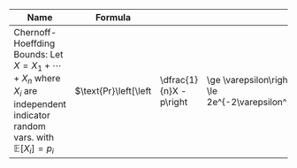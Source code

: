 | Name | Formula |  |  |
| ---- | ---- | ---- | ---- |
| Chernoff-Hoeffding Bounds: Let $X = X_1 + \cdots + X_n$ where $X_i$ are independent indicator random vars. with $\mathbb{E}[X_i] = p_i$ | $\text{Pr}\left[\left | \dfrac{1}{n}X - p\right | \ge \varepsilon\right] \le 2e^{-2\varepsilon^2n}$ |



